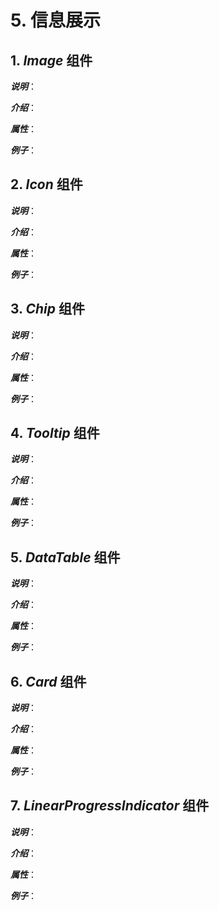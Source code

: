 # 5. 信息展示

## 1. _Image_ 组件

_**说明**_：

_**介绍**_：

_**属性**_：

_**例子**_：

## 2. _Icon_ 组件

_**说明**_：

_**介绍**_：

_**属性**_：

_**例子**_：

## 3. _Chip_ 组件

_**说明**_：

_**介绍**_：

_**属性**_：

_**例子**_：

## 4. _Tooltip_ 组件

_**说明**_：

_**介绍**_：

_**属性**_：

_**例子**_：

## 5. _DataTable_ 组件

_**说明**_：

_**介绍**_：

_**属性**_：

_**例子**_：

## 6. _Card_ 组件

_**说明**_：

_**介绍**_：

_**属性**_：

_**例子**_：

## 7. _LinearProgressIndicator_ 组件

_**说明**_：

_**介绍**_：

_**属性**_：

_**例子**_：

